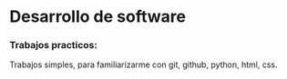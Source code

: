# Desarrollo de software

### Trabajos practicos:

Trabajos simples, para familiarizarme con git, github, python, html, css.
